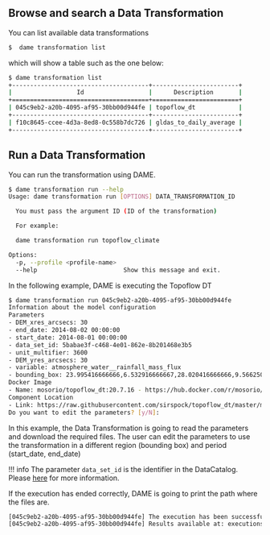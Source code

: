 ## Browse and search a Data Transformation

You can list available data transformations


```bash
$  dame transformation list
```
which will show a table such as the one below:

```bash
$ dame transformation list 
+--------------------------------------+------------------------+
|                  Id                  |      Description       |
+======================================+========================+
| 045c9eb2-a20b-4095-af95-30bb00d944fe | topoflow_dt            |
+--------------------------------------+------------------------+
| f10c8645-ccee-4d3a-8ed8-0c558b7dc726 | gldas_to_daily_average |
+--------------------------------------+------------------------+

```


## Run a Data Transformation

You can run the transformation using DAME.

```bash
$ dame transformation run --help
Usage: dame transformation run [OPTIONS] DATA_TRANSFORMATION_ID

  You must pass the argument ID (ID of the transformation)

  For example:

  dame transformation run topoflow_climate

Options:
  -p, --profile <profile-name>
  --help                        Show this message and exit.
```

In the following example, DAME is executing the Topoflow DT

```bash
$ dame transformation run 045c9eb2-a20b-4095-af95-30bb00d944fe
Information about the model configuration
Parameters
- DEM_xres_arcsecs: 30
- end_date: 2014-08-02 00:00:00
- start_date: 2014-08-01 00:00:00
- data_set_id: 5babae3f-c468-4e01-862e-8b201468e3b5
- unit_multifier: 3600
- DEM_yres_arcsecs: 30
- variable: atmosphere_water__rainfall_mass_flux
- bounding_box: 23.995416666666,6.532916666667,28.020416666666,9.566250000000
Docker Image
- Name: mosorio/topoflow_dt:20.7.16 - https://hub.docker.com/r/mosorio/topoflow_dt
Component Location
- Link: https://raw.githubusercontent.com/sirspock/topoflow_dt/master/mint_component.zip
Do you want to edit the parameters? [y/N]:
```

In this example, the Data Transformation is going to read the parameters and download the required files. The user can edit the parameters to use the transformation in a different region (bounding box) and period (start_date, end_date)

!!! info
    The parameter `data_set_id` is the identifier in the DataCatalog. Please [here](https://data-catalog.mint.isi.edu/datasets/5babae3f-c468-4e01-862e-8b201468e3b5) for more information.


If the execution has ended correctly, DAME is going to print the path where the files are.

```bash
[045c9eb2-a20b-4095-af95-30bb00d944fe] The execution has been successful
[045c9eb2-a20b-4095-af95-30bb00d944fe] Results available at: executions/045c9eb2-a20b-4095-af95-30bb00d944fe_70aa349a-caaa-11ea-aae3-faffc21691f4/topoflow_dt/src
```